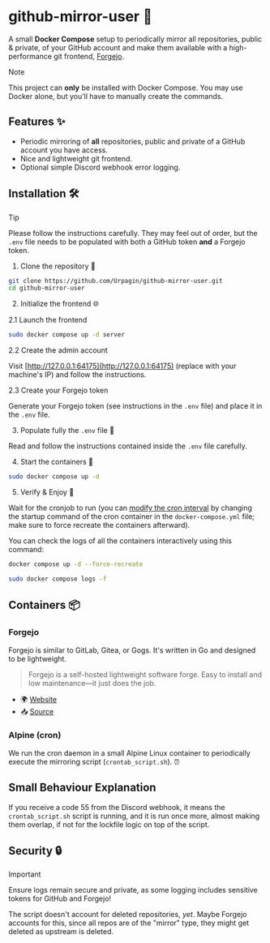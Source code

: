 # github-mirror-user 🚀

A small **Docker Compose** setup to periodically mirror all repositories, public & private, of your GitHub account and make them available with a high-performance git frontend, [Forgejo](https://forgejo.org/).

> [!NOTE]
> This project can **only** be installed with Docker Compose. You may use Docker alone, but you'll have to manually create the commands.

## Features ✨

* Periodic mirroring of **all** repositories, public and private of a GitHub account you have access.
* Nice and lightweight git frontend.
* Optional simple Discord webhook error logging.

## Installation 🛠️

> [!TIP]
> Please follow the instructions carefully. They may feel out of order, but the `.env` file needs to be populated with both a GitHub token **and** a Forgejo token.

1. Clone the repository 📂

```bash
git clone https://github.com/Urpagin/github-mirror-user.git
cd github-mirror-user
```  

2. Initialize the frontend 🌐

2.1 Launch the frontend

```bash
sudo docker compose up -d server
```

2.2 Create the admin account

Visit [http://127.0.0.1:64175](http://127.0.0.1:64175) (replace with your machine's IP) and follow the instructions.

2.3 Create your Forgejo token

Generate your Forgejo token (see instructions in the `.env` file) and place it in the `.env` file.

3. Populate fully the `.env` file 📄

Read and follow the instructions contained inside the `.env` file carefully.

4. Start the containers 🐳

```bash
sudo docker compose up -d
```

5. Verify & Enjoy 🎉

Wait for the cronjob to run (you can [modify the cron interval](https://crontab.guru/) by changing the startup command of the cron container in the `docker-compose.yml` file; make sure to force recreate the containers afterward).

You can check the logs of all the containers interactively using this command:
```bash
docker compose up -d --force-recreate
```

```bash
sudo docker compose logs -f
```

## Containers 📦

### Forgejo

Forgejo is similar to GitLab, Gitea, or Gogs. It's written in Go and designed to be lightweight.

> Forgejo is a self-hosted lightweight software forge. Easy to install and low maintenance—it just does the job.

* 🌍 [Website](https://forgejo.org/)
* 📥 [Source](https://codeberg.org/forgejo/forgejo)

### Alpine (cron)

We run the cron daemon in a small Alpine Linux container to periodically execute the mirroring script (`crontab_script.sh`). ⏰

## Small Behaviour Explanation

If you receive a code 55 from the Discord webhook, it means the `crontab_script.sh` script is running,
and it is run once more, almost making them overlap, if not for the lockfile logic on top of the script.

## Security 🔒

> [!IMPORTANT]
> Ensure logs remain secure and private, as some logging includes sensitive tokens for GitHub and Forgejo!

The script doesn't account for deleted repositories, *yet*. Maybe Forgejo accounts for this, since all repos are of the
"mirror" type, they might get deleted as upstream is deleted.

